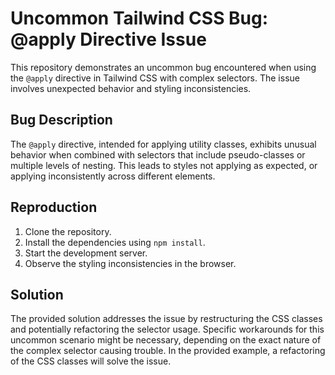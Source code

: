 # Uncommon Tailwind CSS Bug: @apply Directive Issue

This repository demonstrates an uncommon bug encountered when using the `@apply` directive in Tailwind CSS with complex selectors.  The issue involves unexpected behavior and styling inconsistencies.

## Bug Description

The `@apply` directive, intended for applying utility classes, exhibits unusual behavior when combined with selectors that include pseudo-classes or multiple levels of nesting.  This leads to styles not applying as expected, or applying inconsistently across different elements.

## Reproduction

1. Clone the repository.
2. Install the dependencies using `npm install`.
3. Start the development server.
4. Observe the styling inconsistencies in the browser.

## Solution

The provided solution addresses the issue by restructuring the CSS classes and potentially refactoring the selector usage.  Specific workarounds for this uncommon scenario might be necessary, depending on the exact nature of the complex selector causing trouble. In the provided example, a refactoring of the CSS classes will solve the issue.